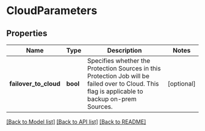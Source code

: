 # CloudParameters

## Properties
Name | Type | Description | Notes
------------ | ------------- | ------------- | -------------
**failover_to_cloud** | **bool** | Specifies whether the Protection Sources in this Protection Job will be failed over to Cloud. This flag is applicable to backup on-prem Sources. | [optional] 

[[Back to Model list]](../README.md#documentation-for-models) [[Back to API list]](../README.md#documentation-for-api-endpoints) [[Back to README]](../README.md)


